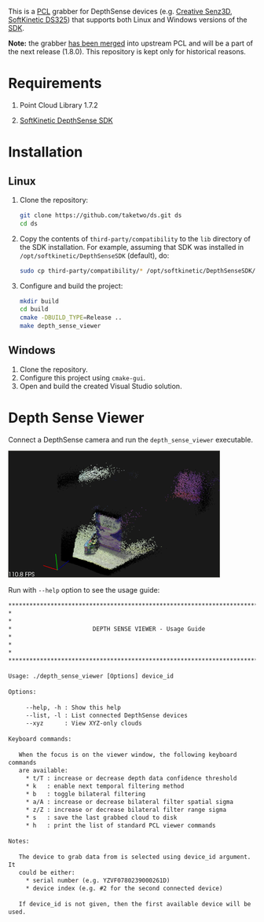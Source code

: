 This is a [PCL][] grabber for DepthSense devices (e.g. [Creative Senz3D][],
[SoftKinetic DS325][]) that supports both Linux and Windows versions of the
[SDK][].

**Note:** the grabber [has been merged][PR1230] into upstream PCL and will be a
part of the next release (1.8.0). This repository is kept only for historical
reasons.

Requirements
============

1. Point Cloud Library 1.7.2

2. [SoftKinetic DepthSense SDK][SDK]

Installation
============

Linux
-----

1. Clone the repository:

   ```bash
   git clone https://github.com/taketwo/ds.git ds
   cd ds
   ```

2. Copy the contents of `third-party/compatibility` to the `lib` directory of
   the SDK installation. For example, assuming that SDK was installed in
   `/opt/softkinetic/DepthSenseSDK` (default), do:

   ```bash
   sudo cp third-party/compatibility/* /opt/softkinetic/DepthSenseSDK/lib/
   ```

3. Configure and build the project:

   ```bash
   mkdir build
   cd build
   cmake -DBUILD_TYPE=Release ..
   make depth_sense_viewer
   ```

Windows
-------

1. Clone the repository.
2. Configure this project using `cmake-gui`.
3. Open and build the created Visual Studio solution.

Depth Sense Viewer
==================

Connect a DepthSense camera and run the `depth_sense_viewer` executable.

![Depth Sense Viewer](images/screenshot.png)

Run with `--help` option to see the usage guide:

```
****************************************************************************
*                                                                          *
*                       DEPTH SENSE VIEWER - Usage Guide                   *
*                                                                          *
****************************************************************************

Usage: ./depth_sense_viewer [Options] device_id

Options:

     --help, -h : Show this help
     --list, -l : List connected DepthSense devices
     --xyz      : View XYZ-only clouds

Keyboard commands:

   When the focus is on the viewer window, the following keyboard commands
   are available:
     * t/T : increase or decrease depth data confidence threshold
     * k   : enable next temporal filtering method
     * b   : toggle bilateral filtering
     * a/A : increase or decrease bilateral filter spatial sigma
     * z/Z : increase or decrease bilateral filter range sigma
     * s   : save the last grabbed cloud to disk
     * h   : print the list of standard PCL viewer commands

Notes:

   The device to grab data from is selected using device_id argument. It
   could be either:
     * serial number (e.g. YZVF0780239000261D)
     * device index (e.g. #2 for the second connected device)

   If device_id is not given, then the first available device will be used.
```

[PCL]: http://www.pointclouds.org
[Creative Senz3D]: http://de.creative.com/p/web-cameras/creative-senz3d
[SoftKinetic DS325]: http://www.softkinetic.com/language/fr-BE/Products/DepthSenseCameras
[SDK]: http://www.softkinetic.com/support/download.aspx
[PR1230]: https://github.com/PointCloudLibrary/pcl/pull/1230
